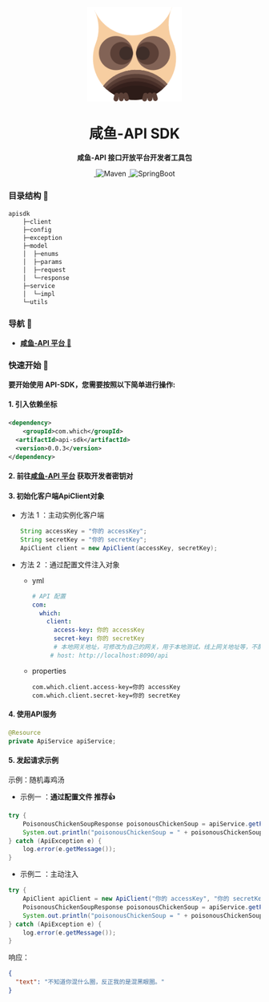 <p align="center">
    <img src=doc/logo.ico width=188/>
</p>
<h1 align="center">咸鱼-API SDK</h1>
<p align="center"><strong>咸鱼-API 接口开放平台开发者工具包</strong></p>
<div align="center">
<a target="_blank" href="https://github.com/which0113/api-backend">
    <img alt="" src="https://github.com/which0113/api-backend/badge/star.svg?theme=gvp"/>
</a>
    <img alt="Maven" src="https://raster.shields.io/badge/Maven-3.8.1-red.svg"/>
<a target="_blank" href="https://www.oracle.com/technetwork/java/javase/downloads/index.html">
        <img alt="" src="https://img.shields.io/badge/JDK-1.8+-green.svg"/>
</a>
    <img alt="SpringBoot" src="https://raster.shields.io/badge/SpringBoot-2.7+-green.svg"/>
</div>

### 目录结构 📝

```text
apisdk
    ├─client
    ├─config
    ├─exception
    ├─model
    │  ├─enums
    │  ├─params
    │  ├─request
    │  └─response
    ├─service
    │  └─impl
    └─utils
```

### 导航 🧭

- **[咸鱼-API 平台 🔗](https://www.freefish.love/)**

### 快速开始 🚀

**要开始使用 API-SDK，您需要按照以下简单进行操作:**

#### 1. 引入依赖坐标

```xml
<dependency>
    <groupId>com.which</groupId>
  <artifactId>api-sdk</artifactId>
  <version>0.0.3</version>
</dependency>   
```

#### 2. 前往[咸鱼-API 平台](https://www.freefish.love/) 获取开发者密钥对

#### 3. 初始化客户端ApiClient对象

- 方法 1 ：主动实例化客户端

  ```java
  String accessKey = "你的 accessKey";
  String secretKey = "你的 secretKey";
  ApiClient client = new ApiClient(accessKey, secretKey);
  ```

- 方法 2 ：通过配置文件注入对象
  - yml

    ```yml
    # API 配置
    com:
      which:
        client:
          access-key: 你的 accessKey
          secret-key: 你的 secretKey
          # 本地网关地址，可修改为自己的网关，用于本地测试，线上网关地址等，不配置默认平台的网关
         # host: http://localhost:8090/api
    ```

  - properties

    ```properties
    com.which.client.access-key=你的 accessKey
    com.which.client.secret-key=你的 secretKey
    ```

#### 4. 使用API服务

```java
@Resource
private ApiService apiService;
```

#### 5. 发起请求示例

示例：随机毒鸡汤

- 示例一 ：**通过配置文件 推荐👍**

```java
try {
    PoisonousChickenSoupResponse poisonousChickenSoup = apiService.getPoisonousChickenSoup();
    System.out.println("poisonousChickenSoup = " + poisonousChickenSoup);
} catch (ApiException e) {
    log.error(e.getMessage());
}
```

- 示例二 ：主动注入

```java
try {
    ApiClient apiClient = new ApiClient("你的 accessKey", "你的 secretKey");
    PoisonousChickenSoupResponse poisonousChickenSoup = apiService.getPoisonousChickenSoup(apiClient);
    System.out.println("poisonousChickenSoup = " + poisonousChickenSoup);
} catch (ApiException e) {
    log.error(e.getMessage());
}
```

响应：

```json
{
  "text": "不知道你混什么圈，反正我的是混黑眼圈。"
}
```